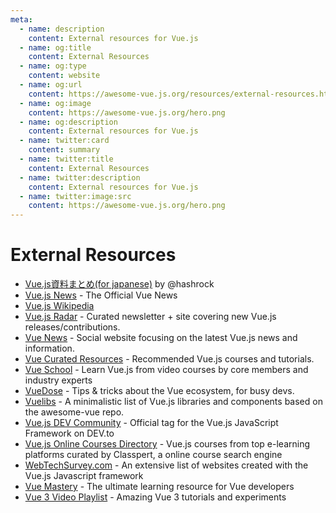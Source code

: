 ```yaml
---
meta:
  - name: description
    content: External resources for Vue.js
  - name: og:title
    content: External Resources
  - name: og:type
    content: website
  - name: og:url
    content: https://awesome-vue.js.org/resources/external-resources.html
  - name: og:image
    content: https://awesome-vue.js.org/hero.png
  - name: og:description
    content: External resources for Vue.js
  - name: twitter:card
    content: summary
  - name: twitter:title
    content: External Resources
  - name: twitter:description
    content: External resources for Vue.js
  - name: twitter:image:src
    content: https://awesome-vue.js.org/hero.png
---
```


# External Resources

- [Vue.js資料まとめ(for japanese)](https://gist.github.com/hashrock/f575928d0e109ace9ad0) by @hashrock
- [Vue.js News](https://news.vuejs.org/) - The Official Vue News
- [Vue.js Wikipedia](https://en.wikipedia.org/wiki/Vue.js)
- [Vue.js Radar](https://www.vuejsradar.com) - Curated newsletter + site covering new Vue.js releases/contributions.
- [Vue News](https://vuenews.io) - Social website focusing on the latest Vue.js news and information.
- [Vue Curated Resources](https://hackr.io/tutorials/learn-vue-js) - Recommended Vue.js courses and tutorials.
- [Vue School](https://vueschool.io) - Learn Vue.js from video courses by core members and industry experts
- [VueDose](https://vuedose.tips) - Tips & tricks about the Vue ecosystem, for busy devs.
- [Vuelibs](https://vuelibs.org) - A minimalistic list of Vue.js libraries and components based on the awesome-vue repo.
- [Vue.js DEV Community](https://dev.to/t/vue) - Official tag for the Vue.js JavaScript Framework on DEV.to
- [Vue.js Online Courses Directory](https://classpert.com/vuejs) - Vue.js courses from top e-learning platforms curated by Classpert, a online course search engine
- [WebTechSurvey.com](https://webtechsurvey.com/technology/vue.js) - An extensive list of websites created with the Vue.js Javascript framework
- [Vue Mastery](https://www.vuemastery.com) - The ultimate learning resource for Vue developers
- [Vue 3 Video Playlist](https://www.youtube.com/playlist?list=PLMLZt4pr7Aq6AfC_ynfeDbEk2hbMFGpHO) - Amazing Vue 3 tutorials and experiments
